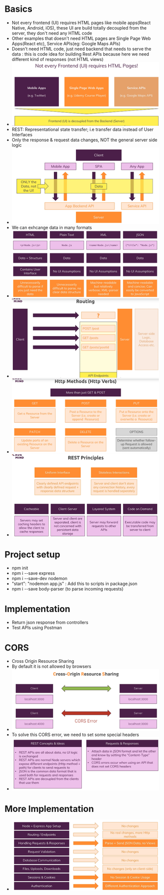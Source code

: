 # Basics

- Not every frontend (UI) requires HTML pages like mobile apps(React Native, Android, iOS), these UI are build totally decoupled from the server, they don't need any HTML code
- Other examples that doesn't need HTML pages are Single Page Web Apps(React etc), Service APIs(eg: Google Maps APIs)
- Doesn't need HTML code, just need backend that needs to serve the data : this is code idea for building Rest APIs because here we need different kind of responses (not HTML views)
- ![Rest APIs](images/image.png)
- REST: Representational state transfer; i.e transfer data instead of User Interfaces
- Only the response & request data changes, NOT the general server side logic
- ![Rest APIs big pic](images/image-1.png)
- We can exhcange data in many formats
- ![Data formats](images/image-2.png)
- ![Routing](images/image-3.png)
- ![Http methods](images/image-4.png)
- ![Rest Principles](images/image-5.png)

# Project setup

- npm init
- npm i --save express
- npm i --save-dev nodemon
- "start": "nodemon app.js" : Add this to scripts in package.json
- npm i --save body-parser (to parse incoming requests)

# Implementation

- Return json response from controllers
- Test APIs using Postman

# CORS

- Cross Origin Resource Sharing
- By default it is not allowed by browsers
- ![CORS](images/image-6.png)
- To solve this CORS error, we need to set some special headers
- ![Summary](images/image-7.png)

# More Implementation

- ![Node vs rest apis](images/image-8.png)
